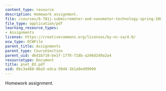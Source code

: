 ```yaml
---
content_type: resource
description: Homework assignment.
file: /courses/6-781j-submicrometer-and-nanometer-technology-spring-2006/8bc3e4880ba5edca50d41b1a9ed99999_pset_03.pdf
file_type: application/pdf
learning_resource_types:
- Assignments
license: https://creativecommons.org/licenses/by-nc-sa/4.0/
ocw_type: OCWFile
parent_title: Assignments
parent_type: CourseSection
parent_uid: d6d1b710-be1f-17f8-718b-a246d2d9a2a4
resourcetype: Document
title: pset_03.pdf
uid: 8bc3e488-0ba5-edca-50d4-1b1a9ed99999
---
```

Homework assignment.